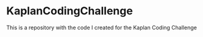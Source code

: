 # KaplanCodingChallenge
This is a repository with the code I created for the Kaplan Coding Challenge
